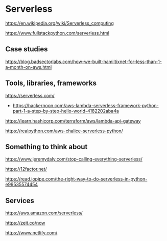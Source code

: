 Serverless
==========

https://en.wikipedia.org/wiki/Serverless_computing

https://www.fullstackpython.com/serverless.html


Case studies
------------

https://blog.badsectorlabs.com/how-we-built-hamiltixnet-for-less-than-1-a-month-on-aws.html


Tools, libraries, frameworks
----------------------------

https://serverless.com/

- https://hackernoon.com/aws-lambda-serverless-framework-python-part-1-a-step-by-step-hello-world-4182202aba4a

https://learn.hashicorp.com/terraform/aws/lambda-api-gateway

https://realpython.com/aws-chalice-serverless-python/


Something to think about
------------------------

https://www.jeremydaly.com/stop-calling-everything-serverless/

https://12factor.net/

https://read.iopipe.com/the-right-way-to-do-serverless-in-python-e99535574454


Services
--------

https://aws.amazon.com/serverless/

https://zeit.co/now

https://www.netlify.com/

